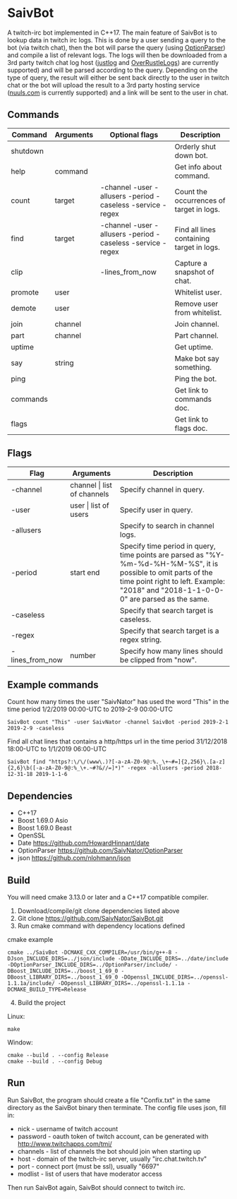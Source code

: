 # SaivBot
A twitch-irc bot implemented in C++17.
The main feature of SaivBot is to lookup data in twitch irc logs. This is done by a user sending a query to the bot (via twitch chat), then the bot will parse the query (using [OptionParser](https://github.com/SaivNator/OptionParser)) and compile a list of relevant logs.
The logs will then be downloaded from a 3rd party twitch chat log host ([justlog](https://api.gempir.com) and [OverRustleLogs](https://overrustlelogs.net)) are currently supported) and will be parsed according to the query.
Depending on the type of query, the result will either be sent back directly to the user in twitch chat or the bot will upload the result to a 3rd party hosting service ([nuuls.com](https://nuuls.com/i) is currently supported) and a link will be sent to the user in chat.

## Commands
|Command|Arguments|Optional flags|Description|
|-|-|-|-|
|shutdown|||Orderly shut down bot.|
|help|command||Get info about command.|
|count|target|-channel -user -allusers -period -caseless -service -regex|Count the occurrences of target in logs.|
|find|target|-channel -user -allusers -period -caseless -service -regex|Find all lines containing target in logs.|
|clip||-lines_from_now|Capture a snapshot of chat.|
|promote|user||Whitelist user.|
|demote|user||Remove user from whitelist.|
|join|channel||Join channel.|
|part|channel||Part channel.|
|uptime|||Get uptime.|
|say|string||Make bot say something.|
|ping|||Ping the bot.|
|commands|||Get link to commands doc.|
|flags|||Get link to flags doc.|

## Flags
|Flag|Arguments|Description|
|-|-|-|
|-channel|channel \| list of channels|Specify channel in query.|
|-user|user \| list of users|Specify user in query.|
|-allusers||Specify to search in channel logs.|
|-period|start end|Specify time period in query, time points are parsed as "%Y-%m-%d-%H-%M-%S", it is possible to omit parts of the time point right to left. Example: "2018" and "2018-1-1-0-0-0" are parsed as the same.|
|-caseless||Specify that search target is caseless.|
|-regex||Specify that search target is a regex string.|
|-lines_from_now|number|Specify how many lines should be clipped from "now".|

## Example commands
Count how many times the user "SaivNator" has used the word "This" in the time period 1/2/2019 00:00-UTC to 2019-2-9 00:00-UTC

	SaivBot count "This" -user SaivNator -channel SaivBot -period 2019-2-1 2019-2-9 -caseless

Find all chat lines that contains a http/https url in the time period 31/12/2018 18:00-UTC to 1/1/2019 06:00-UTC

	SaivBot find "https?:\/\/(www\.)?[-a-zA-Z0-9@:%._\+~#=]{2,256}\.[a-z]{2,6}\b([-a-zA-Z0-9@:%_\+.~#?&//=]*)" -regex -allusers -period 2018-12-31-18 2019-1-1-6



## Dependencies
* C++17
* Boost 1.69.0 Asio
* Boost 1.69.0 Beast
* OpenSSL
* Date https://github.com/HowardHinnant/date
* OptionParser https://github.com/SaivNator/OptionParser
* json https://github.com/nlohmann/json

## Build
You will need cmake 3.13.0 or later and a C++17 compatible compiler.


1. Download/compile/git clone dependencies listed above
2. Git clone https://github.com/SaivNator/SaivBot.git
3. Run cmake command with dependency locations defined

cmake example
	
	cmake ../SaivBot -DCMAKE_CXX_COMPILER=/usr/bin/g++-8 -DJson_INCLUDE_DIRS=../json/include -DDate_INCLUDE_DIRS=../date/include -DOptionParser_INCLUDE_DIRS=../OptionParser/include/ -DBoost_INCLUDE_DIRS=../boost_1_69_0 -DBoost_LIBRARY_DIRS=../boost_1_69_0 -DOpenssl_INCLUDE_DIRS=../openssl-1.1.1a/include/ -DOpenssl_LIBRARY_DIRS=../openssl-1.1.1a -DCMAKE_BUILD_TYPE=Release

4. Build the project

Linux: 
	
	make
	
Window: 
	
	cmake --build . --config Release
	cmake --build . --config Debug 

## Run
Run SaivBot, the program should create a file "Confix.txt" in the same directory as the SaivBot binary then terminate.
The config file uses json, fill in:
* nick - username of twitch account
* password - oauth token of twitch account, can be generated with http://www.twitchapps.com/tmi/
* channels - list of channels the bot should join when starting up
* host - domain of the twitch-irc server, usually "irc.chat.twitch.tv"
* port - connect port (must be ssl), usually "6697"
* modlist - list of users that have moderator access

Then run SaivBot again, SaivBot should connect to twitch irc.
